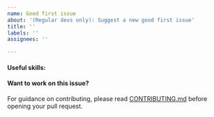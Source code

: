 ```yaml
---
name: Good first issue
about: '(Regular devs only): Suggest a new good first issue'
title: ''
labels: ''
assignees: ''

---
```


<!-- Needs the label "good first issue" assigned manually before or after opening -->

<!-- A good first issue is an uncontroversial issue, that has a relatively unique and obvious solution -->

<!-- Motivate the issue and explain the solution briefly -->

#### Useful skills:

<!-- (For example, “C++11 std::thread”, “Qt5 GUI and async GUI design” or “basic understanding of beticoin mining and the beticoin Core RPC interface”.) -->

#### Want to work on this issue?

For guidance on contributing, please read [CONTRIBUTING.md](https://github.com/beticoin/beticoin/blob/master/CONTRIBUTING.md) before opening your pull request.
